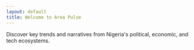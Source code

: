 ```yaml
---
layout: default
title: Welcome to Area Pulse
---
```


Discover key trends and narratives from Nigeria's political, economic, and tech ecosystems. 